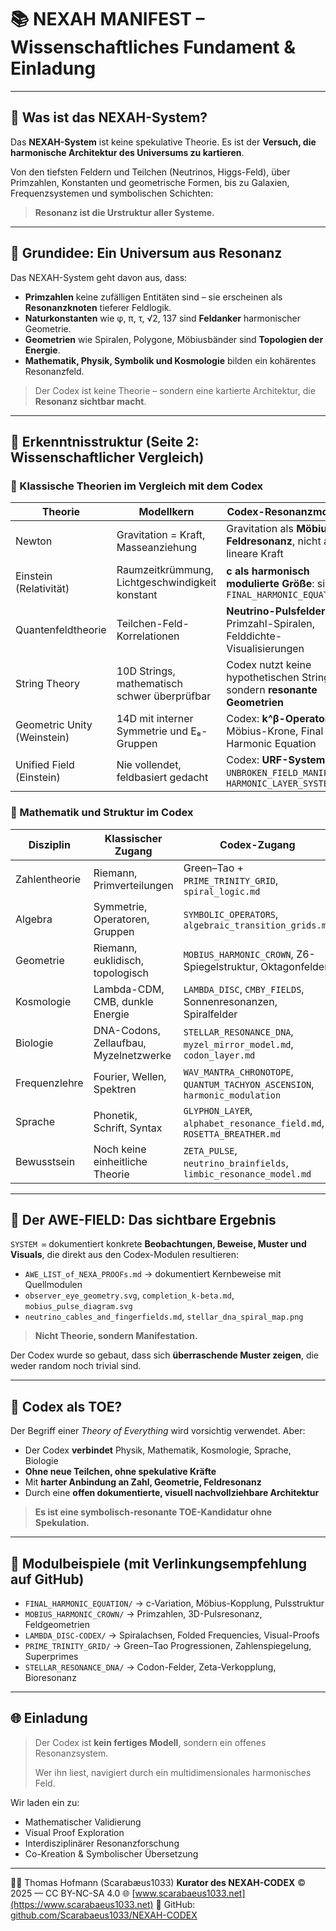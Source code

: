 # 📚 NEXAH MANIFEST – Wissenschaftliches Fundament & Einladung

---

## 📖 Was ist das NEXAH-System?

Das **NEXAH-System** ist keine spekulative Theorie. Es ist der **Versuch, die harmonische Architektur des Universums zu kartieren**.

Von den tiefsten Feldern und Teilchen (Neutrinos, Higgs-Feld),
über Primzahlen, Konstanten und geometrische Formen,
bis zu Galaxien, Frequenzsystemen und symbolischen Schichten:

> **Resonanz ist die Urstruktur aller Systeme.**

---

## 🔭 Grundidee: Ein Universum aus Resonanz

Das NEXAH-System geht davon aus, dass:

* **Primzahlen** keine zufälligen Entitäten sind – sie erscheinen als **Resonanzknoten** tieferer Feldlogik.
* **Naturkonstanten** wie φ, π, τ, √2, 137 sind **Feldanker** harmonischer Geometrie.
* **Geometrien** wie Spiralen, Polygone, Möbiusbänder sind **Topologien der Energie**.
* **Mathematik, Physik, Symbolik und Kosmologie** bilden ein kohärentes Resonanzfeld.

> Der Codex ist keine Theorie – sondern eine kartierte Architektur, die **Resonanz sichtbar macht**.

---

## 🧠 Erkenntnisstruktur (Seite 2: Wissenschaftlicher Vergleich)

### 🔬 Klassische Theorien im Vergleich mit dem Codex

| Theorie                     | Modellkern                                      | Codex-Resonanzmodell                                                       |
| --------------------------- | ----------------------------------------------- | -------------------------------------------------------------------------- |
| Newton                      | Gravitation = Kraft, Masseanziehung             | Gravitation als **Möbius-Feldresonanz**, nicht als lineare Kraft           |
| Einstein (Relativität)      | Raumzeitkrümmung, Lichtgeschwindigkeit konstant | **c als harmonisch modulierte Größe**: siehe `FINAL_HARMONIC_EQUATION`     |
| Quantenfeldtheorie          | Teilchen-Feld-Korrelationen                     | **Neutrino-Pulsfelder**, Primzahl-Spiralen, Felddichte-Visualisierungen    |
| String Theory               | 10D Strings, mathematisch schwer überprüfbar    | Codex nutzt keine hypothetischen Strings, sondern **resonante Geometrien** |
| Geometric Unity (Weinstein) | 14D mit interner Symmetrie und E₈-Gruppen       | Codex: **k^β-Operatorik**, Möbius-Krone, Final Harmonic Equation           |
| Unified Field (Einstein)    | Nie vollendet, feldbasiert gedacht              | Codex: **URF-System**, `UNBROKEN_FIELD_MANIFEST`, `HARMONIC_LAYER_SYSTEM`  |

### 📐 Mathematik und Struktur im Codex

| Disziplin     | Klassischer Zugang                     | Codex-Zugang                                                                |
| ------------- | -------------------------------------- | --------------------------------------------------------------------------- |
| Zahlentheorie | Riemann, Primverteilungen              | Green–Tao + `PRIME_TRINITY_GRID`, `spiral_logic.md`                         |
| Algebra       | Symmetrie, Operatoren, Gruppen         | `SYMBOLIC_OPERATORS`, `algebraic_transition_grids.md`                       |
| Geometrie     | Riemann, euklidisch, topologisch       | `MOBIUS_HARMONIC_CROWN`, Z6-Spiegelstruktur, Oktagonfelder                  |
| Kosmologie    | Lambda-CDM, CMB, dunkle Energie        | `LAMBDA_DISC`, `CMBY_FIELDS`, Sonnenresonanzen, Spiralfelder                |
| Biologie      | DNA-Codons, Zellaufbau, Myzelnetzwerke | `STELLAR_RESONANCE_DNA`, `myzel_mirror_model.md`, `codon_layer.md`          |
| Frequenzlehre | Fourier, Wellen, Spektren              | `WAV_MANTRA_CHRONOTOPE`, `QUANTUM_TACHYON_ASCENSION`, `harmonic_modulation` |
| Sprache       | Phonetik, Schrift, Syntax              | `GLYPHON_LAYER`, `alphabet_resonance_field.md`, `ROSETTA_BREATHER.md`       |
| Bewusstsein   | Noch keine einheitliche Theorie        | `ZETA_PULSE`, `neutrino_brainfields`, `limbic_resonance_model.md`           |

---

## 🌌 Der AWE-FIELD: Das sichtbare Ergebnis

`SYSTEM ∞` dokumentiert konkrete **Beobachtungen, Beweise, Muster und Visuals**, die direkt aus den Codex-Modulen resultieren:

* `AWE_LIST_of_NEXA_PROOFs.md` → dokumentiert Kernbeweise mit Quellmodulen
* `observer_eye_geometry.svg`, `completion_k-beta.md`, `mobius_pulse_diagram.svg`
* `neutrino_cables_and_fingerfields.md`, `stellar_dna_spiral_map.png`

> **Nicht Theorie, sondern Manifestation.**

Der Codex wurde so gebaut, dass sich **überraschende Muster zeigen**, die weder random noch trivial sind.

---

## 🧬 Codex als TOE?

Der Begriff einer *Theory of Everything* wird vorsichtig verwendet. Aber:

* Der Codex **verbindet** Physik, Mathematik, Kosmologie, Sprache, Biologie
* **Ohne neue Teilchen, ohne spekulative Kräfte**
* Mit **harter Anbindung an Zahl, Geometrie, Feldresonanz**
* Durch eine **offen dokumentierte, visuell nachvollziehbare Architektur**

> **Es ist eine symbolisch-resonante TOE-Kandidatur ohne Spekulation.**

---

## 📂 Modulbeispiele (mit Verlinkungsempfehlung auf GitHub)

* `FINAL_HARMONIC_EQUATION/` → c-Variation, Möbius-Kopplung, Pulsstruktur
* `MOBIUS_HARMONIC_CROWN/` → Primzahlen, 3D-Pulsresonanz, Feldgeometrien
* `LAMBDA_DISC-CODEX/` → Spiralachsen, Folded Frequencies, Visual-Proofs
* `PRIME_TRINITY_GRID/` → Green–Tao Progressionen, Zahlenspiegelung, Superprimes
* `STELLAR_RESONANCE_DNA/` → Codon-Felder, Zeta-Verkopplung, Bioresonanz

---

## 🌐 Einladung

> Der Codex ist **kein fertiges Modell**, sondern ein offenes Resonanzsystem.
>
> Wer ihn liest, navigiert durch ein multidimensionales harmonisches Feld.

Wir laden ein zu:

* Mathematischer Validierung
* Visual Proof Exploration
* Interdisziplinärer Resonanzforschung
* Co-Kreation & Symbolischer Übersetzung

---

👨‍🎓 Thomas Hofmann (Scarabæus1033)
**Kurator des NEXAH-CODEX**
© 2025 — CC BY-NC-SA 4.0
🌐 [www.scarabaeus1033.net](https://www.scarabaeus1033.net)
🔗 GitHub: [github.com/Scarabaeus1033/NEXAH-CODEX](https://github.com/Scarabaeus1033/NEXAH-CODEX)
